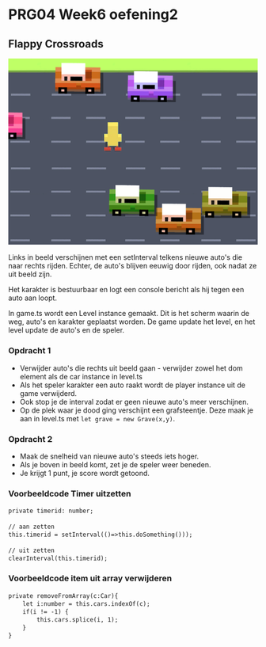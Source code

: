 # PRG04 Week6 oefening2

## Flappy Crossroads

![Crossroads](docs/images/screenshot.png?raw=true "Crossroads")

Links in beeld verschijnen met een setInterval telkens nieuwe auto's die naar rechts rijden. Echter, de auto's blijven eeuwig door rijden, ook nadat ze uit beeld zijn. 

Het karakter is bestuurbaar en logt een console bericht als hij tegen een auto aan loopt.

In game.ts wordt een Level instance gemaakt. Dit is het scherm waarin de weg, auto's en karakter geplaatst worden. De game update het level, en het level update de auto's en de speler.

### Opdracht 1

- Verwijder auto's die rechts uit beeld gaan - verwijder zowel het dom element als de car instance in level.ts
- Als het speler karakter een auto raakt wordt de player instance uit de game verwijderd.
- Ook stop je de interval zodat er geen nieuwe auto's meer verschijnen.
- Op de plek waar je dood ging verschijnt een grafsteentje. Deze maak je aan in level.ts met `let grave = new Grave(x,y)`.

### Opdracht 2

- Maak de snelheid van nieuwe auto's steeds iets hoger.
- Als je boven in beeld komt, zet je de speler weer beneden. 
- Je krijgt 1 punt, je score wordt getoond.

### Voorbeeldcode Timer uitzetten

```
private timerid: number;

// aan zetten
this.timerid = setInterval(()=>this.doSomething()));
   
// uit zetten
clearInterval(this.timerid);
```

### Voorbeeldcode item uit array verwijderen

```
private removeFromArray(c:Car){
    let i:number = this.cars.indexOf(c);
    if(i != -1) {
        this.cars.splice(i, 1);
    }
}
```